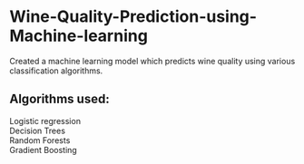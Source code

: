 # Wine-Quality-Prediction-using-Machine-learning
Created a machine learning model which predicts wine quality using various classification algorithms.

<h2>Algorithms used:</h2>
Logistic regression <br>
Decision Trees <br>
Random Forests <br>
Gradient Boosting <br>

